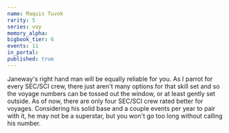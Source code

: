 ```yaml
---
name: Maquis Tuvok
rarity: 5
series: voy
memory_alpha:
bigbook_tier: 6
events: 11
in_portal:
published: true
---
```


Janeway's right hand man will be equally reliable for you. As I parrot for every SEC/SCI crew, there just aren't many options for that skill set and so the voyage numbers can be tossed out the window, or at least gently set outside. As of now, there are only four SEC/SCI crew rated better for voyages. Considering his solid base and a couple events per year to pair with it, he may not be a superstar, but you won't go too long without calling his number.
